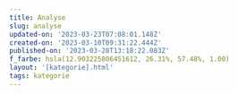 ```yaml
---
title: Analyse
slug: analyse
updated-on: '2023-03-23T07:08:01.148Z'
created-on: '2023-03-10T09:31:22.444Z'
published-on: '2023-03-28T13:18:22.083Z'
f_farbe: hsla(12.903225806451612, 26.31%, 57.48%, 1.00)
layout: '[kategorie].html'
tags: kategorie
---
```



